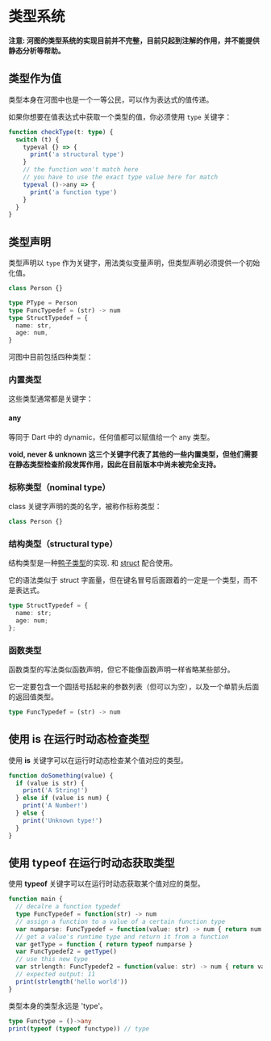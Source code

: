 # 类型系统

**注意: 河图的类型系统的实现目前并不完整，目前只起到注解的作用，并不能提供静态分析等帮助。**

## 类型作为值

类型本身在河图中也是一个一等公民，可以作为表达式的值传递。

如果你想要在值表达式中获取一个类型的值，你必须使用 `type` 关键字：

```typescript
function checkType(t: type) {
  switch (t) {
    typeval {} => {
      print('a structural type')
    }
    // the function won't match here
    // you have to use the exact type value here for match
    typeval ()->any => {
      print('a function type')
    }
  }
}
```

## 类型声明

类型声明以 `type` 作为关键字，用法类似变量声明，但类型声明必须提供一个初始化值。

```typescript
class Person {}

type PType = Person
type FuncTypedef = (str) -> num
type StructTypedef = {
  name: str,
  age: num,
}
```

河图中目前包括四种类型：

### 内置类型

这些类型通常都是关键字：

#### any

等同于 Dart 中的 dynamic，任何值都可以赋值给一个 any 类型。

**void, never & unknown 这三个关键字代表了其他的一些内置类型，但他们需要在静态类型检查阶段发挥作用，因此在目前版本中尚未被完全支持。**

### 标称类型（nominal type）

class 关键字声明的类的名字，被称作标称类型：

```typescript
class Person {}
```

### 结构类型（structural type）

结构类型是一种[鸭子类型](https://zh.wikipedia.org/wiki/%E9%B8%AD%E5%AD%90%E7%B1%BB%E5%9E%8B)的实现. 和 [struct](../struct/readme.md) 配合使用。

它的语法类似于 struct 字面量，但在键名冒号后面跟着的一定是一个类型，而不是表达式。

```typescript
type StructTypedef = {
  name: str;
  age: num;
};
```

### 函数类型

函数类型的写法类似函数声明，但它不能像函数声明一样省略某些部分。

它一定要包含一个圆括号括起来的参数列表（但可以为空），以及一个单箭头后面的返回值类型。

```typescript
type FuncTypedef = (str) -> num
```

## 使用 is 在运行时动态检查类型

使用 **is** 关键字可以在运行时动态检查某个值对应的类型。

```typescript
function doSomething(value) {
  if (value is str) {
    print('A String!')
  } else if (value is num) {
    print('A Number!')
  } else {
    print('Unknown type!')
  }
}
```

## 使用 typeof 在运行时动态获取类型

使用 **typeof** 关键字可以在运行时动态获取某个值对应的类型。

```typescript
function main {
  // decalre a function typedef
  type FuncTypedef = function(str) -> num
  // assign a function to a value of a certain function type
  var numparse: FuncTypedef = function(value: str) -> num { return num.parse(value) }
  // get a value's runtime type and return it from a function
  var getType = function { return typeof numparse }
  var FuncTypedef2 = getType()
  // use this new type
  var strlength: FuncTypedef2 = function(value: str) -> num { return value.length }
  // expected output: 11
  print(strlength('hello world'))
}
```

类型本身的类型永远是 'type'。

```typescript
type Functype = ()->any
print(typeof (typeof functype)) // type
```
